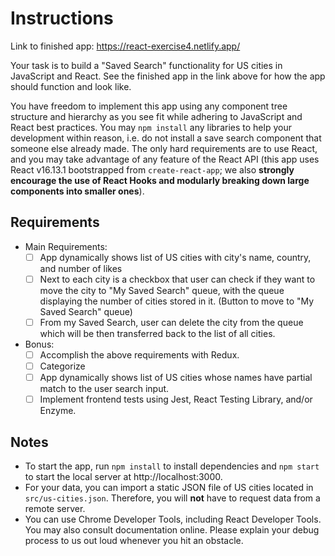 # Instructions

Link to finished app: https://react-exercise4.netlify.app/

Your task is to build a "Saved Search" functionality for US cities in JavaScript and React. See the finished app in the link above for how the app should function and look like.

You have freedom to implement this app using any component tree structure and hierarchy as you see fit while adhering to JavaScript and React best practices. You may `npm install` any libraries to help your development within reason, i.e. do not install a save search component that someone else already made. The only hard requirements are to use React, and you may take advantage of any feature of the React API (this app uses React v16.13.1 bootstrapped from `create-react-app`; we also **strongly encourage the use of React Hooks and modularly breaking down large components into smaller ones**).

## Requirements

- Main Requirements:
  - [ ] App dynamically shows list of US cities with city's name, country, and number of likes
  - [ ] Next to each city is a checkbox that user can check if they want to move the city to "My Saved Search" queue, with the queue displaying the number of cities stored in it. (Button to move to "My Saved Search" queue)
  - [ ] From my Saved Search, user can delete the city from the queue which will be then transferred back to the list of all cities.
- Bonus:
  - [ ] Accomplish the above requirements with Redux.
  - [ ] Categorize
  - [ ] App dynamically shows list of US cities whose names have partial match to the user search input.
  - [ ] Implement frontend tests using Jest, React Testing Library, and/or Enzyme.

## Notes

- To start the app, run `npm install` to install dependencies and `npm start` to start the local server at http://localhost:3000.
- For your data, you can import a static JSON file of US cities located in `src/us-cities.json`. Therefore, you will **not** have to request data from a remote server.
- You can use Chrome Developer Tools, including React Developer Tools. You may also consult documentation online. Please explain your debug process to us out loud whenever you hit an obstacle.
